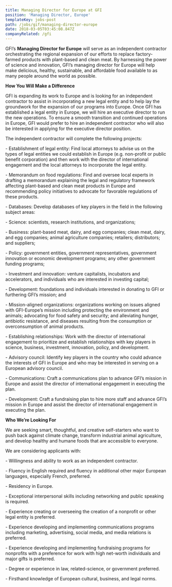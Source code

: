```yaml
---
title: Managing Director for Europe at GFI
position: 'Managing Director, Europe'
templateKey: jobs-post
path: /jobs/gif/managing-director-europe
date: 2018-03-05T03:45:08.847Z
companyRelated: /gfi
---
```

GFI’s **Managing Director for Europe** will serve as an independent contractor orchestrating the regional expansion of our efforts to replace factory-farmed products with plant-based and clean meat. By harnessing the power of science and innovation, GFI’s managing director for Europe will help make delicious, healthy, sustainable, and affordable food available to as many people around the world as possible.

**How You Will Make a Difference**

GFI is expanding its work to Europe and is looking for an independent contractor to assist in incorporating a new legal entity and to help lay the groundwork for the expansion of our programs into Europe. Once GFI has established a legal entity in Europe, we will hire an executive director to run the new operations. To ensure a smooth transition and continued operations in Europe, GFI would prefer to hire an independent contractor who will also be interested in applying for the executive director position.

The independent contractor will complete the following projects:

\- Establishment of legal entity: Find local attorneys to advise us on the types of legal entities we could establish in Europe (e.g. non-profit or public benefit corporation) and then work with the director of international engagement and the local attorneys to incorporate the legal entity.

\- Memorandum on food regulations: Find and oversee local experts in drafting a memorandum explaining the legal and regulatory framework affecting plant-based and clean meat products in Europe and recommending policy initiatives to advocate for favorable regulations of these products.

\- Databases: Develop databases of key players in the field in the following subject areas:

\- Science: scientists, research institutions, and organizations;

\- Business: plant-based meat, dairy, and egg companies; clean meat, dairy, and egg companies; animal agriculture companies; retailers; distributors; and suppliers;

\- Policy: government entities, government representatives, government innovation or economic development programs; any other government funding programs;

\- Investment and innovation: venture capitalists, incubators and accelerators, and individuals who are interested in investing capital;

\- Development: foundations and individuals interested in donating to GFI or furthering GFI’s mission; and 

\- Mission-aligned organizations: organizations working on issues aligned with GFI-Europe’s mission including protecting the environment and animals; advocating for food safety and security; and alleviating hunger, antibiotic resistance, and diseases resulting from the consumption or overconsumption of animal products.  

\- Establishing relationships: Work with the director of international engagement to prioritize and establish relationships with key players in science, business, investment, innovation, policy, and development.

\- Advisory council: Identify key players in the country who could advance the interests of GFI in Europe and who may be interested in serving on a European advisory council.

\- Communications: Craft a communications plan to advance GFI’s mission in Europe and assist the director of international engagement in executing the plan.

\- Development: Craft a fundraising plan to hire more staff and advance GFI’s mission in Europe and assist the director of international engagement in executing the plan. 



**Who We’re Looking For**

We are seeking smart, thoughtful, and creative self-starters who want to push back against climate change, transform industrial animal agriculture, and develop healthy and humane foods that are accessible to everyone.

We are considering applicants with:

\- Willingness and ability to work as an independent contractor.

\- Fluency in English required and fluency in additional other major European languages, especially French, preferred.

\- Residency in Europe.

\- Exceptional interpersonal skills including networking and public speaking is required.

\- Experience creating or overseeing the creation of a nonprofit or other legal entity is preferred.

\- Experience developing and implementing communications programs including marketing, advertising, social media, and media relations is preferred.

\- Experience developing and implementing fundraising programs for nonprofits with a preference for work with high net-worth individuals and major gifts is preferred.

\- Degree or experience in law, related-science, or government preferred.

\- Firsthand knowledge of European cultural, business, and legal norms.
